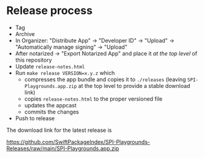 # Release process

- Tag
- Archive
- In Organizer: "Distribute App" -> "Developer ID" -> "Upload" -> "Automatically manage signing" -> "Upload"
- After notarized → "Export Notarized App" and place it _at the top level_ of this repository
- Update `release-notes.html`
- Run `make release VERSION=x.y.z` which
  - compresses the app bundle and copies it to `./releases` (leaving `SPI-Playgrounds.app.zip` at the top level to provide a stable download link)
  - copies `release-notes.html` to the proper versioned file
  - updates the appcast
  - commits the changes
- Push to release

The download link for the latest release is

https://github.com/SwiftPackageIndex/SPI-Playgrounds-Releases/raw/main/SPI-Playgrounds.app.zip
